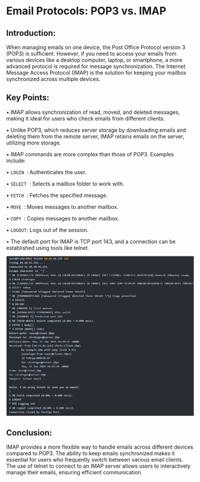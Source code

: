 # Email Protocols: POP3 vs. IMAP 

## Introduction: 
When managing emails on one device, the Post Office Protocol version 3 (POP3) is sufficient. However, if you need to access your emails from various devices like a desktop computer, laptop, or smartphone, a more advanced protocol is required for message synchronization. The Internet Message Access Protocol (IMAP) is the solution for keeping your mailbox synchronized across multiple devices. 

## Key Points: 
• IMAP allows synchronization of read, moved, and deleted messages, making it ideal for users who check emails from different clients. 

• Unlike POP3, which reduces server storage by downloading emails and deleting them from the remote server, IMAP retains emails on the server, utilizing more storage. 

• IMAP commands are more complex than those of POP3. Examples include: 

• `LOGIN `: Authenticates the user. 

• `SELECT `: Selects a mailbox folder to work with. 

• `FETCH `: Fetches the specified message. 

• `MOVE `: Moves messages to another mailbox. 

• `COPY `: Copies messages to another mailbox. 

• `LOGOUT`: Logs out of the session.

• The default port for IMAP is TCP port 143, and a connection can be established using tools like telnet. 

![alt text](image-9.png)

## Conclusion: 
IMAP provides a more flexible way to handle emails across different devices compared to POP3. The ability to keep emails synchronized makes it essential for users who frequently switch between various email clients. The use of telnet to connect to an IMAP server allows users to interactively manage their emails, ensuring efficient communication.